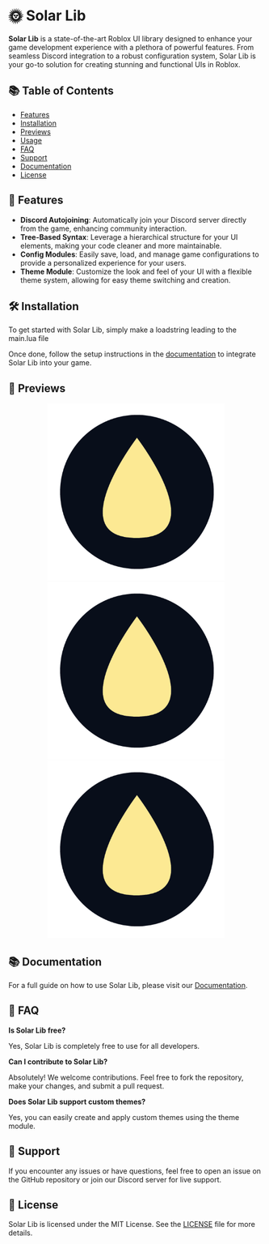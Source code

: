 # 🌞 Solar Lib

**Solar Lib** is a state-of-the-art Roblox UI library designed to enhance your game development experience with a plethora of powerful features. From seamless Discord integration to a robust configuration system, Solar Lib is your go-to solution for creating stunning and functional UIs in Roblox.

## 📚 Table of Contents

- [Features](#-features)
- [Installation](#%EF%B8%8F-installation)
- [Previews](#-previews)
- [Usage](#-usage)
- [FAQ](#-faq)
- [Support](#-support)
- [Documentation](#-documentation)
- [License](#-license)

## 🚀 Features

- **Discord Autojoining**: Automatically join your Discord server directly from the game, enhancing community interaction.
- **Tree-Based Syntax**: Leverage a hierarchical structure for your UI elements, making your code cleaner and more maintainable.
- **Config Modules**: Easily save, load, and manage game configurations to provide a personalized experience for your users.
- **Theme Module**: Customize the look and feel of your UI with a flexible theme system, allowing for easy theme switching and creation.

## 🛠️ Installation

To get started with Solar Lib, simply make a loadstring leading to the main.lua file

Once done, follow the setup instructions in the [documentation](#-documentation) to integrate Solar Lib into your game.

## 🎨 Previews

<div align="center">
    <img src="https://github.com/toasty-dev/imgproct/blob/main/Artboard%201.png" alt="Peeware Logo" width="350">
</div>


<div align="center">
    <img src="https://github.com/toasty-dev/imgproct/blob/main/Artboard%201.png" alt="Peeware Logo" width="350">
</div>


<div align="center">
    <img src="https://github.com/toasty-dev/imgproct/blob/main/Artboard%201.png" alt="Peeware Logo" width="350">
</div>

## 📚 Documentation

For a full guide on how to use Solar Lib, please visit our [Documentation](/main/LICENSE).

## 💬 FAQ

**Is Solar Lib free?**

Yes, Solar Lib is completely free to use for all developers.

**Can I contribute to Solar Lib?**

Absolutely! We welcome contributions. Feel free to fork the repository, make your changes, and submit a pull request.

**Does Solar Lib support custom themes?**

Yes, you can easily create and apply custom themes using the theme module.

## 🔧 Support

If you encounter any issues or have questions, feel free to open an issue on the GitHub repository or join our Discord server for live support.

## 📜 License

Solar Lib is licensed under the MIT License. See the [LICENSE](LICENSE) file for more details.
